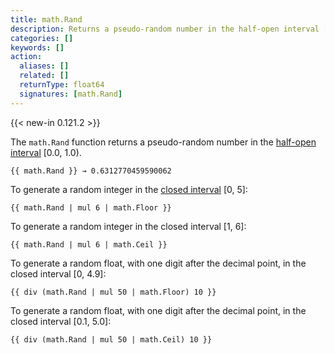 ```yaml
---
title: math.Rand
description: Returns a pseudo-random number in the half-open interval [0.0, 1.0).
categories: []
keywords: []
action:
  aliases: []
  related: []
  returnType: float64
  signatures: [math.Rand]
---
```


{{< new-in 0.121.2 >}}

The `math.Rand` function returns a pseudo-random number in the [half-open interval] [0.0, 1.0).

```go-html-template
{{ math.Rand }} → 0.6312770459590062
```

To generate a random integer in the [closed interval] [0, 5]:

```go-html-template
{{ math.Rand | mul 6 | math.Floor }}
```

To generate a random integer in the closed interval [1, 6]:

```go-html-template
{{ math.Rand | mul 6 | math.Ceil }}
```

To generate a random float, with one digit after the decimal point, in the closed interval [0, 4.9]:

```go-html-template
{{ div (math.Rand | mul 50 | math.Floor) 10 }}
```

To generate a random float, with one digit after the decimal point, in the closed interval [0.1, 5.0]:

```go-html-template
{{ div (math.Rand | mul 50 | math.Ceil) 10 }}
```

[closed interval]: /getting-started/glossary/#interval
[half-open interval]: /getting-started/glossary/#interval
